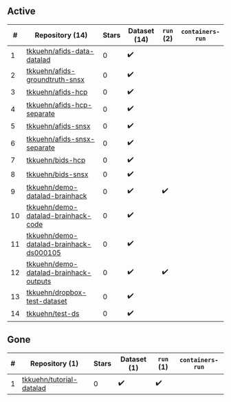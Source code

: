 ## Active
| # | Repository (14) | Stars | Dataset (14) | `run` (2) | `containers-run` |
| --- | --- | --- | --- | --- | --- |
| 1 | [tkkuehn/afids-data-datalad](https://github.com/tkkuehn/afids-data-datalad) | 0 | :heavy_check_mark: |  |  |
| 2 | [tkkuehn/afids-groundtruth-snsx](https://github.com/tkkuehn/afids-groundtruth-snsx) | 0 | :heavy_check_mark: |  |  |
| 3 | [tkkuehn/afids-hcp](https://github.com/tkkuehn/afids-hcp) | 0 | :heavy_check_mark: |  |  |
| 4 | [tkkuehn/afids-hcp-separate](https://github.com/tkkuehn/afids-hcp-separate) | 0 | :heavy_check_mark: |  |  |
| 5 | [tkkuehn/afids-snsx](https://github.com/tkkuehn/afids-snsx) | 0 | :heavy_check_mark: |  |  |
| 6 | [tkkuehn/afids-snsx-separate](https://github.com/tkkuehn/afids-snsx-separate) | 0 | :heavy_check_mark: |  |  |
| 7 | [tkkuehn/bids-hcp](https://github.com/tkkuehn/bids-hcp) | 0 | :heavy_check_mark: |  |  |
| 8 | [tkkuehn/bids-snsx](https://github.com/tkkuehn/bids-snsx) | 0 | :heavy_check_mark: |  |  |
| 9 | [tkkuehn/demo-datalad-brainhack](https://github.com/tkkuehn/demo-datalad-brainhack) | 0 | :heavy_check_mark: | :heavy_check_mark: |  |
| 10 | [tkkuehn/demo-datalad-brainhack-code](https://github.com/tkkuehn/demo-datalad-brainhack-code) | 0 | :heavy_check_mark: |  |  |
| 11 | [tkkuehn/demo-datalad-brainhack-ds000105](https://github.com/tkkuehn/demo-datalad-brainhack-ds000105) | 0 | :heavy_check_mark: |  |  |
| 12 | [tkkuehn/demo-datalad-brainhack-outputs](https://github.com/tkkuehn/demo-datalad-brainhack-outputs) | 0 | :heavy_check_mark: | :heavy_check_mark: |  |
| 13 | [tkkuehn/dropbox-test-dataset](https://github.com/tkkuehn/dropbox-test-dataset) | 0 | :heavy_check_mark: |  |  |
| 14 | [tkkuehn/test-ds](https://github.com/tkkuehn/test-ds) | 0 | :heavy_check_mark: |  |  |

## Gone
| # | Repository (1) | Stars | Dataset (1) | `run` (1) | `containers-run` |
| --- | --- | --- | --- | --- | --- |
| 1 | [tkkuehn/tutorial-datalad](https://github.com/tkkuehn/tutorial-datalad) | 0 | :heavy_check_mark: | :heavy_check_mark: |  |

